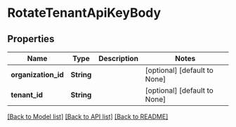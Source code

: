 # RotateTenantApiKeyBody

## Properties
Name | Type | Description | Notes
------------ | ------------- | ------------- | -------------
**organization_id** | **String** |  | [optional] [default to None]
**tenant_id** | **String** |  | [optional] [default to None]

[[Back to Model list]](../README.md#documentation-for-models) [[Back to API list]](../README.md#documentation-for-api-endpoints) [[Back to README]](../README.md)


